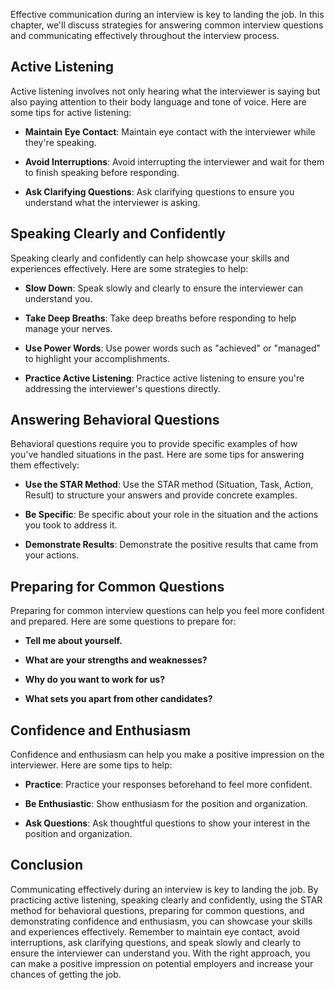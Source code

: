 
Effective communication during an interview is key to landing the job. In this chapter, we'll discuss strategies for answering common interview questions and communicating effectively throughout the interview process.

Active Listening
----------------

Active listening involves not only hearing what the interviewer is saying but also paying attention to their body language and tone of voice. Here are some tips for active listening:

* **Maintain Eye Contact**: Maintain eye contact with the interviewer while they're speaking.

* **Avoid Interruptions**: Avoid interrupting the interviewer and wait for them to finish speaking before responding.

* **Ask Clarifying Questions**: Ask clarifying questions to ensure you understand what the interviewer is asking.

Speaking Clearly and Confidently
--------------------------------

Speaking clearly and confidently can help showcase your skills and experiences effectively. Here are some strategies to help:

* **Slow Down**: Speak slowly and clearly to ensure the interviewer can understand you.

* **Take Deep Breaths**: Take deep breaths before responding to help manage your nerves.

* **Use Power Words**: Use power words such as "achieved" or "managed" to highlight your accomplishments.

* **Practice Active Listening**: Practice active listening to ensure you're addressing the interviewer's questions directly.

Answering Behavioral Questions
------------------------------

Behavioral questions require you to provide specific examples of how you've handled situations in the past. Here are some tips for answering them effectively:

* **Use the STAR Method**: Use the STAR method (Situation, Task, Action, Result) to structure your answers and provide concrete examples.

* **Be Specific**: Be specific about your role in the situation and the actions you took to address it.

* **Demonstrate Results**: Demonstrate the positive results that came from your actions.

Preparing for Common Questions
------------------------------

Preparing for common interview questions can help you feel more confident and prepared. Here are some questions to prepare for:

* **Tell me about yourself.**

* **What are your strengths and weaknesses?**

* **Why do you want to work for us?**

* **What sets you apart from other candidates?**

Confidence and Enthusiasm
-------------------------

Confidence and enthusiasm can help you make a positive impression on the interviewer. Here are some tips to help:

* **Practice**: Practice your responses beforehand to feel more confident.

* **Be Enthusiastic**: Show enthusiasm for the position and organization.

* **Ask Questions**: Ask thoughtful questions to show your interest in the position and organization.

Conclusion
----------

Communicating effectively during an interview is key to landing the job. By practicing active listening, speaking clearly and confidently, using the STAR method for behavioral questions, preparing for common questions, and demonstrating confidence and enthusiasm, you can showcase your skills and experiences effectively. Remember to maintain eye contact, avoid interruptions, ask clarifying questions, and speak slowly and clearly to ensure the interviewer can understand you. With the right approach, you can make a positive impression on potential employers and increase your chances of getting the job.
